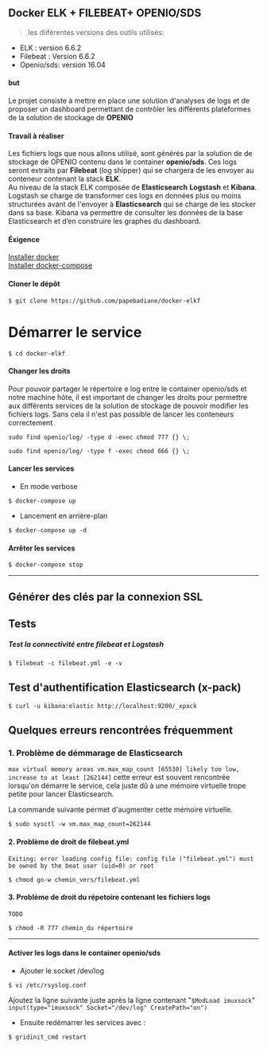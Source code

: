  Docker ELK + FILEBEAT+ OPENIO/SDS    
----------------------

> les diiférentes versions des outils utilisés:  
- ELK : version 6.6.2   
- Filebeat : Version 6.6.2  
- Openio/sds: version 16.04

#### but
Le projet consiste à mettre en place une solution d'analyses de logs et de proposer  un dashboard permettant de contrôler les différents plateformes de la solution de stockage de **OPENIO**

#### Travail à réaliser
Les fichiers logs que nous allons utilisé, sont générés par la solution de de stockage de OPENIO contenu dans le container **openio/sds**. Ces logs seront extraits par **Filebeat**  (log shipper) qui se chargera de les envoyer au conteneur contenant la stack **ELK**.  
Au niveau de la stack ELK composée de **Elasticsearch**  **Logstash** et **Kibana**.   Logstash se charge de transformer ces logs en données plus ou moins structurées avant de l'envoyer à **Elasticsearch** qui se charge de les stocker dans sa base.
Kibana  va permettre de consulter les données de la base Elasticsearch et d’en construire les graphes du dashboard.


#### Éxigence
 [Installer docker](https://docs.docker.com/install/)   
 [Installer docker-compose ](https://docs.docker.com/compose/install/)

#### Cloner le dépôt

```
$ git clone https://github.com/papebadiane/docker-elkf
```


# Démarrer le service
```
$ cd docker-elkf
```
#### Changer les droits
Pour pouvoir partager le répertoire e log entre le container openio/sds et notre machine hôte, il est important de changer les droits pour permettre aux différents services de la solution de stockage de pouvoir modifier les fichiers logs. Sans cela il n'est pas possible de lancer les conteneurs correctement
```
sudo find openio/log/ -type d -exec chmod 777 {} \;
```
```
sudo find openio/log/ -type f -exec chmod 666 {} \;
```

#### Lancer les services
* En mode verbose   
```
$ docker-compose up
```
* Lancement en arrière-plan  
```
$ docker-compose up -d
```
#### Arrêter les services  
```
$ docker-compose stop
```
--------------


## Générer des clés par la connexion SSL


## Tests

##### Test la connectivité entre filebeat et Logstash

```
$ filebeat -c filebeat.yml -e -v
```
## Test d'authentification Elasticsearch (x-pack)

```
$ curl -u kibana:elastic http://localhost:9200/_xpack

```
## Quelques erreurs rencontrées fréquemment

### 1. Problème de démmarage de Elasticsearch
`max virtual memory areas vm.max_map_count [65530] likely too low, increase to at least [262144]` cette erreur est souvent rencontrée lorsqu'on démarre le service, cela juste dû à une mémoire virtuelle trope petite pour lancer Elasticsearch.

La commande suivante permet d'augmenter cette mémoire virtuelle.

```
$ sudo sysctl -w vm.max_map_count=262144
```
#### 2. Problème de droit de filebeat.yml
`Exiting: error loading config file: config file ("filebeat.yml") must be owned by the beat user (uid=0) or root`


```
$ chmod go-w chemin_vers/filebeat.yml
```

#### 3. Problème de droit du répetoire contenant les fichiers logs
`TODO`

```
$ chmod -R 777 chemin_du répertoire
```
-------------------------------
#### Activer les logs dans le container openio/sds
* Ajouter le socket /dev/log   
```
$ vi /etc/rsyslog.conf
```

  Ajoutez la ligne suivante juste après la ligne contenant  "`$ModLoad imuxsock`"  
  `input(type="imuxsock" Socket="/dev/log" CreatePath="on")`

*  Ensuite redémarrer les services avec :
 ```
 $ gridinit_cmd restart
```
